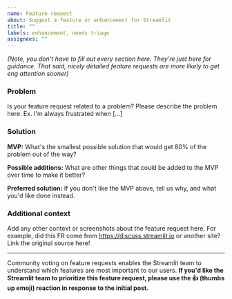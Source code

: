 ```yaml
---
name: Feature request
about: Suggest a feature or enhancement for Streamlit
title: ""
labels: enhancement, needs triage
assignees: ""
---
```


_(Note, you don't have to fill out every section here. They're just here for guidance. That said, nicely detailed feature requests are more likely to get eng attention sooner)_

### Problem

Is your feature request related to a problem? Please describe the problem here. Ex. I'm always frustrated when [...]

### Solution

**MVP:** What's the smallest possible solution that would get 80% of the problem out of the way?

**Possible additions:** What are other things that could be added to the MVP over time to make it better?

**Preferred solution:** If you don't like the MVP above, tell us why, and what you'd like done instead.

### Additional context

Add any other context or screenshots about the feature request here. For example, did this FR come from https://discuss.streamlit.io or another site? Link the original source here!

---

Community voting on feature requests enables the Streamlit team to understand which features are most important to our users.
**If you'd like the Streamlit team to prioritize this feature request, please use the 👍 (thumbs up emoji) reaction in response to the initial post.**

